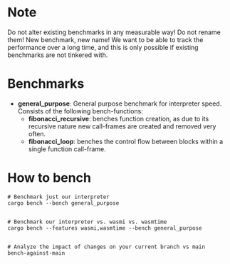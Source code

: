 # Note

Do not alter existing benchmarks in any measurable way! Do not rename them! New benchmark, new name! We want to be able to track the performance over a long time, and this is only possible if existing benchmarks are not tinkered with.

# Benchmarks

- **general_purpose**: General purpose benchmark for interpreter speed. Consists of the following bench-functions:
  - **fibonacci_recursive**: benches function creation, as due to its recursive nature new call-frames are created and removed very often.
  - **fibonacci_loop**: benches the control flow between blocks within a single function call-frame.

# How to bench

```
# Benchmark just our interpreter
cargo bench --bench general_purpose


# Benchmark our interpreter vs. wasmi vs. wasmtime
cargo bench --features wasmi,wasmtime --bench general_purpose


# Analyze the impact of changes on your current branch vs main
bench-against-main
```
